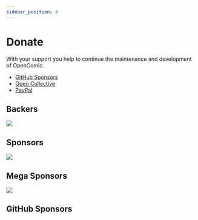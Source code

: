 ```yaml
---
sidebar_position: 4
---
```


# Donate

With your support you help to continue the maintenance and development of OpenComic.

- [GitHub Sponsors](https://github.com/sponsors/ollm/)
- [Open Collective](https://opencollective.com/opencomic)
- [PayPal](https://paypal.me/ollm97)

## Backers

<a href="https://opencollective.com/opencomic#support" target="_blank">
	<img src="https://opencollective.com/opencomic/tiers/backers.svg?width=830"></img>
</a>

## Sponsors

<a href="https://opencollective.com/opencomic#support" target="_blank">
	<img src="https://opencollective.com/opencomic/tiers/sponsors.svg?width=830"></img>
</a>

## Mega Sponsors

<a href="https://opencollective.com/opencomic#support" target="_blank">
	<img src="https://opencollective.com/opencomic/tiers/sponsor.svg?width=830"></img>
</a>

## GitHub Sponsors

<!-- sponsors -->

<!-- sponsors -->